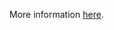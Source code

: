More information [here](https://docs.prismacloud.io/en/enterprise-edition/policy-reference/aws-policies/aws-general-policies/ensure-aws-appsyncs-logging-is-enabled).
